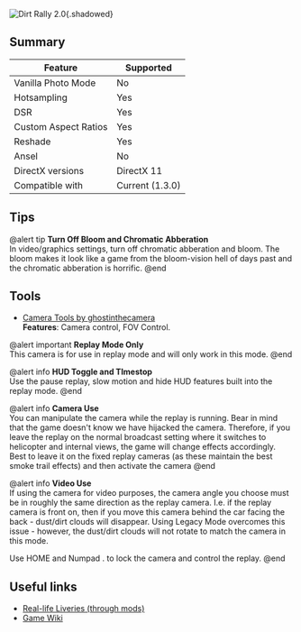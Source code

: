 ![Dirt Rally 2.0](Images\dirtrally2header.png "Shot by Ghostinthecamera"){.shadowed}

## Summary

Feature | Supported
--|--
Vanilla Photo Mode | No
Hotsampling | Yes
DSR | Yes
Custom Aspect Ratios | Yes
Reshade | Yes
Ansel | No
DirectX versions | DirectX 11
Compatible with | Current (1.3.0)

## Tips

@alert tip
**Turn Off Bloom and Chromatic Abberation**  
In video/graphics settings, turn off chromatic abberation and bloom. The bloom makes it look like a game from the bloom-vision hell of days past and the chromatic abberation is horrific.
@end
 
## Tools

* [Camera Tools by ghostinthecamera](https://github.com/ghostinthecamera/IGCS-GITC)  
**Features**: Camera control, FOV Control.

@alert important
**Replay Mode Only**  
This camera is for use in replay mode and will only work in this mode.
@end

@alert info
**HUD Toggle and TImestop**  
Use the pause replay, slow motion and hide HUD features built into the replay mode.
@end

@alert info
**Camera Use**  
You can manipulate the camera while the replay is running. Bear in mind that the game doesn't know we have hijacked the camera. Therefore, if you leave the replay on the normal broadcast setting where it switches to helicopter and internal views, the game will change effects accordingly. Best to leave it on the fixed replay cameras (as these maintain the best smoke trail effects) and then activate the camera
@end

@alert info
**Video Use**  
If using the camera for video purposes, the camera angle you choose must be in roughly the same direction as the replay camera. I.e. if the replay camera is front on, then if you move this camera behind the car facing the back - dust/dirt clouds will disappear. Using Legacy Mode overcomes this issue - however, the dust/dirt clouds will not rotate to match the camera in this mode.

Use HOME and Numpad . to lock the camera and control the replay.
@end


## Useful links

* [Real-life Liveries (through mods)](https://www.racedepartment.com/forums/dirt-rally-2-0-mods.536/)  
* [Game Wiki](https://dirt.fandom.com/wiki/DiRT_Rally_2.0)  